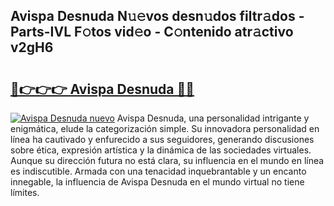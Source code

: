 ## Avispa Desnuda N𝚞𝚎vos desn𝚞dos filtr𝚊dos - Parts-IVL F𝚘tos vid𝚎o - C𝚘ntenido atr𝚊ctivo v2gH6

# <h2><a href="http://mb8ubc1.tromn.icu/?c=Avispa+Desnuda">🔗👉👉👉 Avispa Desnuda 🔗🔗</a></h2>

[![Avispa Desnuda nuevo](https://i.imgur.com/pEAQMta.gif)](http://mb8ubc1.tromn.icu/?c=Avispa+Desnuda)
Avispa Desnuda, una personalidad intrigante y enigmática, elude la categorización simple. Su innovadora personalidad en línea ha cautivado y enfurecido a sus seguidores, generando discusiones sobre ética, expresión artística y la dinámica de las sociedades virtuales. Aunque su dirección futura no está clara, su influencia en el mundo en línea es indiscutible. Armada con una tenacidad inquebrantable y un encanto innegable, la influencia de Avispa Desnuda en el mundo virtual no tiene límites.
